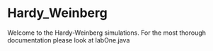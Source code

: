 # Hardy_Weinberg

Welcome to the Hardy-Weinberg simulations. For the most thorough documentation please look at labOne.java
